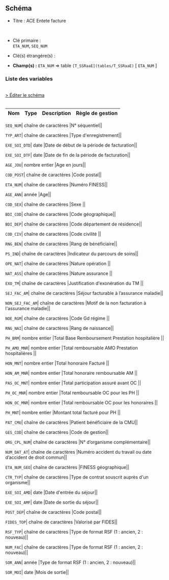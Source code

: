 ## Schéma


- Titre : ACE Entete facture
<br />


- Clé primaire : <br />`ETA_NUM`, `SEQ_NUM`<br />


- Clé(s) étrangère(s) : <br />

- **Champ(s) :** `ETA_NUM`
  => table `[T_SSRaaE](tables/T_SSRaaE)` [ `ETA_NUM` ]<br />

 
### Liste des variables
<br />
<div>
    <a href="https://gitlab.com/healthdatahub/applications-du-hdh/schema-snds/-/tree/master/schemas/PMSI SSR/T_SSRaaFASTC.json"
       target="_blank" rel="noopener noreferrer">> Éditer le schéma</a>
</div>
<br />

Nom | Type | Description | Règle de gestion
-|-|-|-



`SEQ_NUM`| chaîne de caractères |N° séquentiel||

`TYP_ART`| chaîne de caractères |Type d'enregistrement||

`EXE_SOI_DTD`| date |Date de début de la période de facturation||

`EXE_SOI_DTF`| date |Date de fin de la période de facturation||

`AGE_JOU`| nombre entier |Age en jours||

`COD_POST`| chaîne de caractères |Code postal||

`ETA_NUM`| chaîne de caractères |Numéro FINESS||

`AGE_ANN`| année |Age||

`COD_SEX`| chaîne de caractères |Sexe ||

`BDI_COD`| chaîne de caractères |Code géographique||

`BDI_DEP`| chaîne de caractères |Code département de résidence||

`COD_CIV`| chaîne de caractères |Code civilité ||

`RNG_BEN`| chaîne de caractères |Rang de bénéficiaire||

`PS_IND`| chaîne de caractères |Indicateur du parcours de soins||

`OPE_NAT`| chaîne de caractères |Nature opération ||

`NAT_ASS`| chaîne de caractères |Nature assurance ||

`EXO_TM`| chaîne de caractères |Justification d'exonération du TM ||

`SEJ_FAC_AM`| chaîne de caractères |Séjour facturable à l’assurance maladie||

`NON_SEJ_FAC_AM`| chaîne de caractères |Motif de la non facturation à l'assurance maladie||

`NOE_RGM`| chaîne de caractères |Code Gd régime ||

`RNG_NAI`| chaîne de caractères |Rang de naissance||

`PH_BRM`| nombre entier |Total Base Remboursement Prestation hospitalière ||

`PH_AMO_MNR`| nombre entier |Total remboursable AMO Prestation hospitalières ||

`HON_MNT`| nombre entier |Total honoraire Facturé ||

`HON_AM_MNR`| nombre entier |Total honoraire remboursable AM ||

`PAS_OC_MNT`| nombre entier |Total participation assuré avant OC ||

`PH_OC_MNR`| nombre entier |Total remboursable OC pour les PH ||

`HON_OC_MNR`| nombre entier |Total remboursable OC pour les honoraires ||

`PH_MNT`| nombre entier |Montant total facturé pour PH ||

`PAT_CMU`| chaîne de caractères |Patient bénéficiaire de la CMU||

`GES_COD`| chaîne de caractères |Code de gestion||

`ORG_CPL_NUM`| chaîne de caractères |N° d’organisme complémentaire||

`NUM_DAT_AT`| chaîne de caractères |Numéro accident du travail ou date d’accident de droit commun||

`ETA_NUM_GEO`| chaîne de caractères |FINESS géographique||

`CTR_TYP`| chaîne de caractères |Type de contrat souscrit auprès d'un organisme||

`EXE_SOI_AMD`| date |Date d'entrée du séjour||

`EXE_SOI_AMF`| date |Date de sortie du séjour||

`POST_DEP`| chaîne de caractères |Code postal||

`FIDES_TOP`| chaîne de caractères |Valorisé par FIDES||

`RSF_TYP`| chaîne de caractères |Type de format RSF (1 : ancien, 2 : nouveau)||

`NUM_FAC`| chaîne de caractères |Type de format RSF (1 : ancien, 2 : nouveau)||

`SOR_ANN`| année |Type de format RSF (1 : ancien, 2 : nouveau)||

`SOR_MOI`| date |Mois de sortie||
